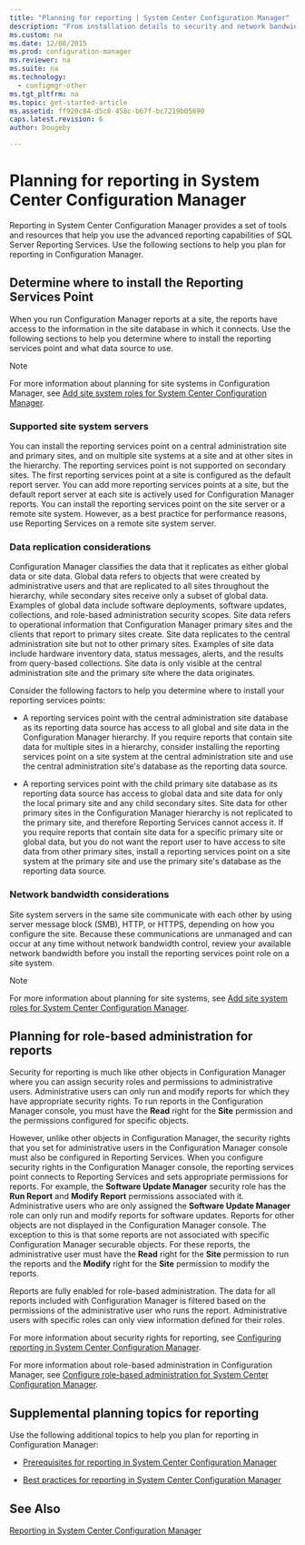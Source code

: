 ```yaml
---
title: "Planning for reporting | System Center Configuration Manager"
description: "From installation details to security and network bandwidth, it's important to plan for reporting in Configuration Manager."
ms.custom: na
ms.date: 12/08/2015
ms.prod: configuration-manager
ms.reviewer: na
ms.suite: na
ms.technology:
  - configmgr-other
ms.tgt_pltfrm: na
ms.topic: get-started-article
ms.assetid: ff920c84-d5c8-458c-b67f-bc7219b05690
caps.latest.revision: 6
author: Dougeby

---
```

# Planning for reporting in System Center Configuration Manager
Reporting in System Center Configuration Manager provides a set of tools and resources that help you use the advanced reporting capabilities of SQL Server Reporting Services. Use the following sections to help you plan for reporting in Configuration Manager.  

##  <a name="BKMK_InstallReportingServicesPoint"></a> Determine where to install the Reporting Services Point  
 When you run Configuration Manager reports at a site, the reports have access to the information in the site database in which it connects. Use the following sections to help you determine where to install the reporting services point and what data source to use.  

> [!NOTE]  
>  For more information about planning for site systems in Configuration Manager, see [Add site system roles for System Center Configuration Manager](../../../core/servers/deploy/configure/add-site-system-roles.md).  

###  <a name="BKMK_SupportedSiteServers"></a> Supported site system servers  
 You can install the reporting services point on a central administration site and primary sites, and on multiple site systems at a site and at other sites in the hierarchy. The reporting services point is not supported on secondary sites. The first reporting services point at a site is configured as the default report server. You can add more reporting services points at a site, but the default report server at each site is actively used for Configuration Manager reports. You can install the reporting services point on the site server or a remote site system. However, as a best practice for performance reasons, use Reporting Services on a remote site system server.  

###  <a name="BKMK_DataReplication"></a> Data replication considerations  
 Configuration Manager classifies the data that it replicates as either global data or site data. Global data refers to objects that were created by administrative users and that are replicated to all sites throughout the hierarchy, while secondary sites receive only a subset of global data. Examples of global data include software deployments, software updates, collections, and role-based administration security scopes. Site data refers to operational information that Configuration Manager primary sites and the clients that report to primary sites create. Site data replicates to the central administration site but not to other primary sites. Examples of site data include hardware inventory data, status messages, alerts, and the results from query-based collections. Site data is only visible at the central administration site and the primary site where the data originates.  

 Consider the following factors to help you determine where to install your reporting services points:  

-   A reporting services point with the central administration site database as its reporting data source has access to all global and site data in the Configuration Manager hierarchy. If you require reports that contain site data for multiple sites in a hierarchy, consider installing the reporting services point on a site system at the central administration site and use the central administration site's database as the reporting data source.  

-   A reporting services point with the child primary site database as its reporting data source has access to global data and site data for only the local primary site and any child secondary sites. Site data for other primary sites in the Configuration Manager hierarchy is not replicated to the primary site, and therefore Reporting Services cannot access it. If you require reports that contain site data for a specific primary site or global data, but you do not want the report user to have access to site data from other primary sites, install a reporting services point on a site system at the primary site and use the primary site's database as the reporting data source.  

###  <a name="BKMK_NetworkBandwidth"></a> Network bandwidth considerations  
 Site system servers in the same site communicate with each other by using server message block (SMB), HTTP, or HTTPS, depending on how you configure the site. Because these communications are unmanaged and can occur at any time without network bandwidth control, review your available network bandwidth before you install the reporting services point role on a site system.  

> [!NOTE]  
>  For more information about planning for site systems, see [Add site system roles for System Center Configuration Manager](../../../core/servers/deploy/configure/add-site-system-roles.md).  

##  <a name="BKMK_RoleBaseAdministration"></a> Planning for role-based administration for reports  
 Security for reporting is much like other objects in Configuration Manager where you can assign security roles and permissions to administrative users. Administrative users can only run and modify reports for which they have appropriate security rights. To run reports in the Configuration Manager console, you must have the **Read** right for the **Site** permission and the permissions configured for specific objects.  

 However, unlike other objects in Configuration Manager, the security rights that you set for administrative users in the Configuration Manager console must also be configured in Reporting Services. When you configure security rights in the Configuration Manager console, the reporting services point connects to Reporting Services and sets appropriate permissions for reports. For example, the **Software Update Manager** security role has the **Run Report** and **Modify Report** permissions associated with it. Administrative users who are only assigned the **Software Update Manager** role can only run and modify reports for software updates. Reports for other objects are not displayed in the Configuration Manager console. The exception to this is that some reports are not associated with specific Configuration Manager securable objects. For these reports, the administrative user must have the **Read** right for the **Site** permission to run the reports and the **Modify** right for the **Site** permission to modify the reports.  

 Reports are fully enabled for role-based administration. The data for all reports included with Configuration Manager is filtered based on the permissions of the administrative user who runs the report. Administrative users with specific roles can only view information defined for their roles.  

 For more information about security rights for reporting, see [Configuring reporting in System Center Configuration Manager](../../../core/servers/manage/configuring-reporting.md).  

 For more information about role-based administration in Configuration Manager, see [Configure role-based administration for System Center Configuration Manager](../../../core/servers/deploy/configure/configure-role-based-administration.md).  

## Supplemental planning topics for reporting  
 Use the following additional topics to help you plan for reporting in Configuration Manager:  

-   [Prerequisites for reporting in System Center Configuration Manager](../../../core/servers/manage/prerequisites-for-reporting.md)  

-   [Best practices for reporting in System Center Configuration Manager](../../../core/servers/manage/best-practices-for-reporting.md)  

## See Also  
 [Reporting in System Center Configuration Manager](../../../core/servers/manage/reporting.md)
